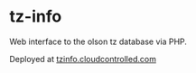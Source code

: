 tz-info
=======

Web interface to the olson tz database via PHP.

Deployed at [tzinfo.cloudcontrolled.com](http://tzinfo.cloudcontrolled.com/)
